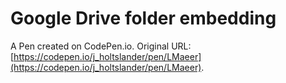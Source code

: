 # Google Drive folder embedding

A Pen created on CodePen.io. Original URL: [https://codepen.io/j_holtslander/pen/LMaeer](https://codepen.io/j_holtslander/pen/LMaeer).

